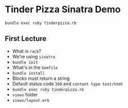 # Tinder Pizza Sinatra Demo

```
bundle exec ruby tinderpizza.rb 
```

## First Lecture

* What is ``rack``?
* We're using ``sinatra``
* ``bundle init``
* What's in the ``Gemfile``
* ``bundle install`` 
* Blocks must return a string
* Default status code ``200`` and ``content type text/html``
* ``bundle exec ruby tinderpizza.rb``
* ``views`` folder
* ``views/layout.erb``

